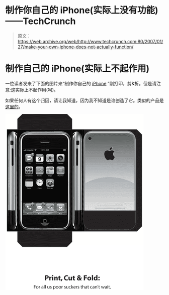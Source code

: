 # 制作你自己的 iPhone(实际上没有功能)——TechCrunch

> 原文：<https://web.archive.org/web/http://www.techcrunch.com:80/2007/01/27/make-your-own-iphone-does-not-actually-function/>

# 制作自己的 iPhone(实际上不起作用)

一位读者发来了下面的图片来“制作你自己的 [iPhone](https://web.archive.org/web/20220818080918/http://www.beta.techcrunch.com/2007/01/09/apple-announces-iphone-stock-soars/) ”刚打印，剪&折。但是请注意:这实际上不起作用(呵)。

如果任何人有这个归因，请让我知道，因为我不知道是谁创造了它。类似的产品是[这里的](https://web.archive.org/web/20220818080918/http://www.sneakmove.com/2007/01/diy-cut-and-fold-paper-iphone.html)。

![](img/5d04861620e6553cdc806199eba320cd.png)